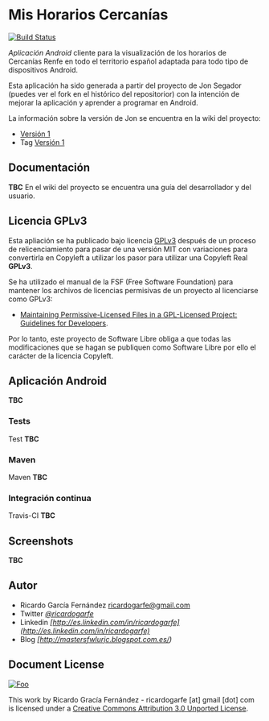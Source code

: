 # Mis Horarios Cercanías

[![Build Status](https://travis-ci.org/ricardogarfe/cercanias-renfe-android.png?branch=master)](https://travis-ci.org/ricardogarfe/cercanias-renfe-android)

*Aplicación Android* cliente para la visualización de los horarios de Cercanías Renfe en todo el territorio español adaptada para todo tipo de dispositivos Android.

Esta aplicación ha sido generada a partir del proyecto de Jon Segador (puedes ver el fork en el histórico del repositorior) con la intención de mejorar la aplicación y aprender a programar en Android.

La información sobre la versión de Jon se encuentra en la wiki del proyecto:

* [Versión 1](../../wiki/Version-1---Jon-Segador)
* Tag [Versión 1](https://github.com/ricardogarfe/cercanias-renfe-android/tree/version-jonseg)

## Documentación

**TBC** En el wiki del proyecto se encuentra una guía del desarrollador y del usuario.

## Licencia GPLv3

Esta apliación se ha publicado bajo licencia [GPLv3](http://www.gnu.org/licenses/gpl.html) después de un proceso de relicenciamiento para pasar de una versión MIT con variaciones para convertirla en Copyleft a utilizar los pasor para utilizar una Copyleft Real **GPLv3**.

Se ha utilizado el manual de la FSF (Free Software Foundation) para mantener los archivos de licencias permisivas de un proyecto al licenciarse como GPLv3:

* [Maintaining Permissive-Licensed Files in a GPL-Licensed Project: Guidelines for Developers](http://www.softwarefreedom.org/resources/2007/gpl-non-gpl-collaboration.html).

Por lo tanto, este proyecto de Software Libre obliga a que todas las modificaciones que se hagan se publiquen como Software Libre por ello el carácter de la licencia Copyleft.

## Aplicación Android

**TBC**

### Tests

Test **TBC**

### Maven

Maven **TBC**

### Integración continua

Travis-CI **TBC**

## Screenshots

**TBC**

## Autor

* Ricardo García Fernández <ricardogarfe@gmail.com>
* Twitter *[@ricardogarfe](http://twitter.com/ricardogarfe)*
* Linkedin *[http://es.linkedin.com/in/ricardogarfe](http://es.linkedin.com/in/ricardogarfe)*
* Blog *[http://mastersfwlurjc.blogspot.com.es/)*

## Document License

<a href="http://creativecommons.org/licenses/by/3.0/" rel="Creative Commons Attribution 3.0">![Foo](http://i.creativecommons.org/l/by/3.0/88x31.png)</a>

This work by Ricardo Gracía Fernández - ricardogarfe [at] gmail [dot] com is licensed under a [Creative Commons Attribution 3.0 Unported License](http://creativecommons.org/licenses/by/3.0/).

